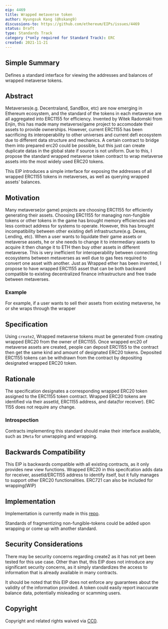```yaml
---
eip: 4469
title: Wrapped metaverse token
author: Hyungsuk Kang (@hskang9)
discussions-to: https://github.com/ethereum/EIPs/issues/4469
status: Draft
type: Standards Track
category (*only required for Standard Track): ERC
created: 2021-11-21
---
```


## Simple Summary
Defines a standard interface for viewing the addresses and balances of wrapped metaverse tokens.

## Abstract

Metaverses(e.g. Decentraland, SandBox, etc) are now emerging in Ethereum ecosystem, and the standard of the tokens in each metaverse are all aggregated into ERC1155 for efficiency.
Invented by Witek Radomski from Enjin, this has made many metaverse/game project to accomodate their assets to provide ownerships. 
However, current ERC1155 has been sacrificing its interoperability to other universes and current defi ecosystem due to different data structure and mechanics. A certain contract to bridge them into prepared erc20 could be possible, but this just can create duplicate datas in the global state if source is not uniform. Due to this, I propose the standard wrapped metaverse token contract to wrap metaverse assets into the most widely used ERC20 tokens. 

This EIP introduces a simple interface for exposing the addresses of all wrapped ERC1155 tokens in metaverses, as well as querying wrapped assets' balances.

## Motivation
Many metaverse(or game) projects are choosing ERC1155 for efficiently generating their assets. Choosing ERC1155 for managing non-fungible tokens or other tokens in the game has brought memory efficiencies and less contract address for systems to operate. However, this has brought incompatibility between other existing defi infrastructure(e.g. Dexes, Lending, etc). When a user wants to liquidate their game assets or metaverse assets, he or she needs to change it to intermediary assets to acquire it then change it to ETH then buy other assets in different metaverse. This is very inefficient for interoperability between connecting ecosystems between metaverses as well due to gas fees required to convert one asset with another. Just as Wrapped ether has been invented, I propose to have wrapped ERC1155 asset that can be both backward compatible to existing decentralized finance infrastructure and free trade between metaverses.

### Example

For example, if a user wants to sell their assets from existing metaverse, he or she wraps through the wrapper 

## Specification
Using `create2`, Wrapped metaverse tokens must be generated from creating wrapped ERC20 from the owner of ERC1155.
Once wrapped erc20 of metaverse assets are created, people can deposit ERC1155 to the contract then get the same kind and amount of designated ERC20 tokens.
Deposited ERC1155 tokens can be withdrawn from the contract by depositing designated wrapped ERC20 token. 


## Rationale
The specification designates a corresponding wrapped ERC20 token assigned to the ERC1155 token contract.
Wrapped ERC20 tokens are identified via their assetId, ERC1155 address, and data(for receiver).
ERC 1155 does not require any change.

### Introspection

Contracts implementing this standard should make their interface available, such as `IMeta` for unwrapping and wrapping.

## Backwards Compatibility

This EIP is backwards compatible with all existing contracts, as it only provides new view functions. Wrapped ERC20 in this specifcation adds data for receiver, assetId/ERC1155 address to identify itself, but it fully manages to support other ERC20 functionalities. ERC721 can also be included for wrapping(WIP)

## Implementation

Implementation is currently made in this [repo](https://github.com/digitalnativeinc/eip-4465).

Standards of fragmentizing non-fungible-tokens could be added upon wrapping or come up with another standard.

## Security Considerations

There may be security concerns regarding create2 as it has not yet been tested for this use case.
Other than that, this EIP does not introduce any significant security concerns, as it simply standardizes the access to information that is already available in many contracts.

It should be noted that this EIP does not enforce any guarantees about the validity of the information provided. A token could easily report inaccurate balance data, potentially misleading or scamming users.

## Copyright
Copyright and related rights waived via [CC0](https://creativecommons.org/publicdomain/zero/1.0/).
